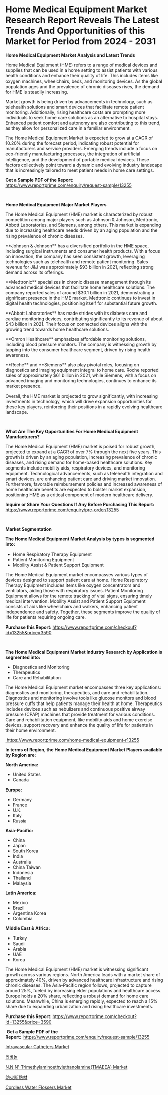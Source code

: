 <p><h1>Home Medical Equipment Market Research Report Reveals The Latest Trends And Opportunities of this Market for Period from 2024 - 2031</h1></p><p><strong>Home Medical Equipment Market Analysis and Latest Trends</strong></p>
<p><p>Home Medical Equipment (HME) refers to a range of medical devices and supplies that can be used in a home setting to assist patients with various health conditions and enhance their quality of life. This includes items like oxygen machines, wheelchairs, beds, and monitoring devices. As the global population ages and the prevalence of chronic diseases rises, the demand for HME is steadily increasing.</p><p>Market growth is being driven by advancements in technology, such as telehealth solutions and smart devices that facilitate remote patient monitoring. Additionally, rising healthcare costs are prompting more individuals to seek home care solutions as an alternative to hospital stays. Enhanced patient comfort and autonomy are also contributing to this trend, as they allow for personalized care in a familiar environment.</p><p>The Home Medical Equipment Market is expected to grow at a CAGR of 10.20% during the forecast period, indicating robust potential for manufacturers and service providers. Emerging trends include a focus on eco-friendly manufacturing processes, the integration of artificial intelligence, and the development of portable medical devices. These factors collectively point toward a dynamic and evolving industry landscape that is increasingly tailored to meet patient needs in home care settings.</p></p>
<p><strong>Get a Sample PDF of the Report:&nbsp;</strong> <a href="https://www.reportprime.com/enquiry/request-sample/13255">https://www.reportprime.com/enquiry/request-sample/13255</a></p>
<p>&nbsp;</p>
<p><strong>Home Medical Equipment Major Market Players</strong></p>
<p><p>The Home Medical Equipment (HME) market is characterized by robust competition among major players such as Johnson & Johnson, Medtronic, Abbott Laboratories, and Siemens, among others. This market is expanding due to increasing healthcare needs driven by an aging population and the rising prevalence of chronic diseases.</p><p>**Johnson & Johnson** has a diversified portfolio in the HME space, including surgical instruments and consumer health products. With a focus on innovation, the company has seen consistent growth, leveraging technologies such as telehealth and remote patient monitoring. Sales revenue for J&J was approximately $93 billion in 2021, reflecting strong demand across its offerings.</p><p>**Medtronic** specializes in chronic disease management through its advanced medical devices that facilitate home healthcare solutions. The company reported sales of around $30.1 billion in 2021, demonstrating a significant presence in the HME market. Medtronic continues to invest in digital health technologies, positioning itself for substantial future growth.</p><p>**Abbott Laboratories** has made strides with its diabetes care and cardiac monitoring devices, contributing significantly to its revenue of about $43 billion in 2021. Their focus on connected devices aligns with the growing trend towards home healthcare solutions.</p><p>**Omron Healthcare** emphasizes affordable monitoring solutions, including blood pressure monitors. The company is witnessing growth by tapping into the consumer healthcare segment, driven by rising health awareness.</p><p>**Roche** and **Siemens** also play pivotal roles, focusing on diagnostics and imaging equipment integral to home care. Roche reported sales of approximately $61 billion in 2021, while Siemens, with a focus on advanced imaging and monitoring technologies, continues to enhance its market presence.</p><p>Overall, the HME market is projected to grow significantly, with increasing investments in technology, which will drive expansion opportunities for these key players, reinforcing their positions in a rapidly evolving healthcare landscape.</p></p>
<p>&nbsp;</p>
<p><strong>What Are The Key Opportunities For Home Medical Equipment Manufacturers?</strong></p>
<p><p>The Home Medical Equipment (HME) market is poised for robust growth, projected to expand at a CAGR of over 7% through the next five years. This growth is driven by an aging population, increasing prevalence of chronic diseases, and rising demand for home-based healthcare solutions. Key segments include mobility aids, respiratory devices, and monitoring equipment. Technological advancements, such as telehealth integration and smart devices, are enhancing patient care and driving market innovation. Furthermore, favorable reimbursement policies and increased awareness of home healthcare benefits are expected to bolster market expansion, positioning HME as a critical component of modern healthcare delivery.</p></p>
<p><strong>Inquire or Share Your Questions If Any Before Purchasing This Report:</strong> <a href="https://www.reportprime.com/enquiry/pre-order/13255">https://www.reportprime.com/enquiry/pre-order/13255</a></p>
<p>&nbsp;</p>
<p><strong>Market Segmentation</strong></p>
<p><strong>The Home Medical Equipment Market Analysis by types is segmented into:</strong></p>
<p><ul><li>Home Respiratory Therapy Equipment</li><li>Patient Monitoring Equipment</li><li>Mobility Assist & Patient Support Equipment</li></ul></p>
<p><p>The Home Medical Equipment market encompasses various types of devices designed to support patient care at home. Home Respiratory Therapy Equipment includes items like oxygen concentrators and ventilators, aiding those with respiratory issues. Patient Monitoring Equipment allows for the remote tracking of vital signs, ensuring timely medical intervention. Mobility Assist and Patient Support Equipment consists of aids like wheelchairs and walkers, enhancing patient independence and safety. Together, these segments improve the quality of life for patients requiring ongoing care.</p></p>
<p><strong>Purchase this Report:&nbsp;</strong><a href="https://www.reportprime.com/checkout?id=13255&price=3590">https://www.reportprime.com/checkout?id=13255&price=3590</a></p>
<p>&nbsp;</p>
<p><strong>The Home Medical Equipment Market Industry Research by Application is segmented into:</strong></p>
<p><ul><li>Diagnostics and Monitoring</li><li>Therapeutics</li><li>Care and Rehabilitation</li></ul></p>
<p><p>The Home Medical Equipment market encompasses three key applications: diagnostics and monitoring, therapeutics, and care and rehabilitation. Diagnostics and monitoring involve tools like glucose monitors and blood pressure cuffs that help patients manage their health at home. Therapeutics includes devices such as nebulizers and continuous positive airway pressure (CPAP) machines that provide treatment for various conditions. Care and rehabilitation equipment, like mobility aids and home exercise devices, support recovery and enhance the quality of life for patients in their home environment.</p></p>
<p><a href="https://www.reportprime.com/home-medical-equipment-r13255">&nbsp;https://www.reportprime.com/home-medical-equipment-r13255</a></p>
<p><strong>In terms of Region, the Home Medical Equipment Market Players available by Region are:</strong></p>
<p>
    <p> <strong> North America: </strong>
        <ul>
            <li>United States</li>
            <li>Canada</li>
        </ul>
        </p> 
    <p> <strong> Europe: </strong>
        <ul>
            <li>Germany</li>
            <li>France</li>
            <li>U.K.</li>
            <li>Italy</li>
            <li>Russia</li>
        </ul>
        </p> 
    <p> <strong> Asia-Pacific: </strong>
        <ul>
            <li>China</li>
            <li>Japan</li>
            <li>South Korea</li>
            <li>India</li>
            <li>Australia</li>
            <li>China Taiwan</li>
            <li>Indonesia</li>
            <li>Thailand</li>
            <li>Malaysia</li>
        </ul>
        </p> 
    <p> <strong> Latin America: </strong>
        <ul>
            <li>Mexico</li>
            <li>Brazil</li>
            <li>Argentina Korea</li>
            <li>Colombia</li>
        </ul>
        </p> 
    <p> <strong> Middle East & Africa: </strong>
        <ul>
            <li>Turkey</li>
            <li>Saudi</li>
            <li>Arabia</li>
            <li>UAE</li>
            <li>Korea</li>
        </ul>
    </p>
    </p>
<p><p>The Home Medical Equipment (HME) market is witnessing significant growth across various regions. North America leads with a market share of approximately 40%, driven by advanced healthcare infrastructure and rising chronic diseases. The Asia-Pacific region follows, projected to capture around 25%, fueled by increasing elder populations and healthcare access. Europe holds a 20% share, reflecting a robust demand for home care solutions. Meanwhile, China is emerging rapidly, expected to reach a 15% share due to expanding urbanization and rising healthcare investments.</p></p>
<p><strong>Purchase this Report: </strong><a href="https://www.reportprime.com/checkout?id=13255&price=3590">https://www.reportprime.com/checkout?id=13255&price=3590</a></p>
<p>&nbsp;<strong>Get a Sample PDF of the Report:&nbsp;&nbsp;</strong><a href="https://www.reportprime.com/enquiry/request-sample/13255">https://www.reportprime.com/enquiry/request-sample/13255</a></p>
<p><strong></strong></p>
<p><p><a href="https://www.linkedin.com/pulse/intravascular-catheters-market-size-share-analysis-growth-trends-gtlve?trackingId=NswuaOKHRI%2Bqa0tY%2BIdfiQ%3D%3D">Intravascular Catheters Market</a></p><p><a href="https://github.com/sougarounis/Market-Research-Report-List-6/blob/main/49991505527.md">리바놀</a></p><p><a href="https://issuu.com/reportprime-2/docs/nnn-trimethylaminoethylethanolamine_11dba7e85f5a90">N,N,N'-Trimethylaminoethylethanolamine(TMAEEA) Market</a></p><p><a href="https://medium.com/@claudekluttzyvh/fire-insulation-material-market-%E3%81%AF-%E3%82%B3%E3%82%B9%E3%83%88%E7%AE%A1%E7%90%86%E3%81%A8%E5%8A%B9%E7%8E%87%E5%90%91%E4%B8%8A%E3%82%92%E5%84%AA%E5%85%88%E3%81%97%E3%81%BE%E3%81%99-%E3%81%95%E3%82%89%E3%81%AB-%E5%A0%B1%E5%91%8A%E6%9B%B8%E3%81%AF%E5%B8%82%E5%A0%B4%E3%81%AE%E9%9C%80%E8%A6%81%E9%9D%A2%E3%81%A8%E4%BE%9B%E7%B5%A6%E9%9D%A2%E3%81%AE%E4%B8%A1%E6%96%B9%E3%82%92%E3%82%AB%E3%83%90%E3%83%BC%E3%81%97%E3%81%A6%E3%81%84%E3%81%BE%E3%81%99-fire-bd5216aa1641">防火断熱材</a></p><p><a href="https://www.linkedin.com/pulse/global-cordless-water-flossers-market-sector2024--20e0e?trackingId=978hu4hdSHaFHd3USNCmAg%3D%3D">Cordless Water Flossers Market</a></p></p>